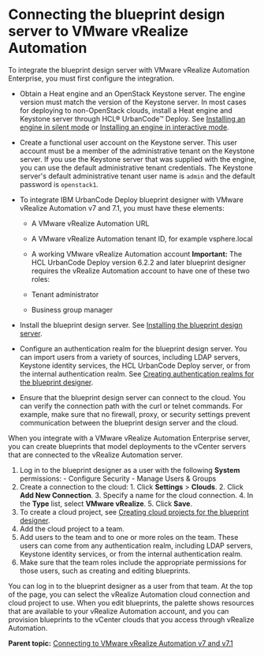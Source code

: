 # Connecting the blueprint design server to VMware vRealize Automation

To integrate the blueprint design server with VMware vRealize Automation Enterprise, you must first configure the integration.

-   Obtain a Heat engine and an OpenStack Keystone server. The engine version must match the version of the Keystone server. In most cases for deploying to non-OpenStack clouds, install a Heat engine and Keystone server through HCL® UrbanCode™ Deploy. See [Installing an engine in silent mode](../../com.udeploy.install.doc/topics/install_engine_silent.md) or [Installing an engine in interactive mode](../../com.udeploy.install.doc/topics/install_engine_interactive.md).
-   Create a functional user account on the Keystone server. This user account must be a member of the administrative tenant on the Keystone server. If you use the Keystone server that was supplied with the engine, you can use the default administrative tenant credentials. The Keystone server's default administrative tenant user name is `admin` and the default password is `openstack1`.
-   To integrate IBM UrbanCode Deploy blueprint designer with VMware vRealize Automation v7 and 7.1, you must have these elements:

    -   A VMware vRealize Automation URL
    -   A VMware vRealize Automation tenant ID, for example vsphere.local
    -   A working VMware vRealize Automation account
    **Important:** The HCL UrbanCode Deploy version 6.2.2 and later blueprint designer requires the vRealize Automation account to have one of these two roles:

    -   Tenant administrator
    -   Business group manager
-   Install the blueprint design server. See [Installing the blueprint design server](../../com.udeploy.install.doc/topics/install_server_bds.md).
-   Configure an authentication realm for the blueprint design server. You can import users from a variety of sources, including LDAP servers, Keystone identity services, the HCL UrbanCode Deploy server, or from the internal authentication realm. See [Creating authentication realms for the blueprint designer](../../com.udeploy.admin.doc/topics/security_realms_create.md#).
-   Ensure that the blueprint design server can connect to the cloud. You can verify the connection path with the curl or telnet commands. For example, make sure that no firewall, proxy, or security settings prevent communication between the blueprint design server and the cloud.

When you integrate with a VMware vRealize Automation Enterprise server, you can create blueprints that model deployments to the vCenter servers that are connected to the vRealize Automation server.

1.   Log in to the blueprint designer as a user with the following **System** permissions: 
    -   Configure Security
    -   Manage Users & Groups
2.   Create a connection to the cloud: 
    1.   Click **Settings** \> **Clouds**. 
    2.   Click **Add New Connection**. 
    3.   Specify a name for the cloud connection. 
    4.   In the **Type** list, select **VMware vRealize**. 
    5.   Click **Save**. 
3.   To create a cloud project, see [Creating cloud projects for the blueprint designer](security_projects.md). 
4.   Add the cloud project to a team. 
5.   Add users to the team and to one or more roles on the team. These users can come from any authentication realm, including LDAP servers, Keystone identity services, or from the internal authentication realm.
6.   Make sure that the team roles include the appropriate permissions for those users, such as creating and editing blueprints. 

You can log in to the blueprint designer as a user from that team. At the top of the page, you can select the vRealize Automation cloud connection and cloud project to use. When you edit blueprints, the palette shows resources that are available to your vRealize Automation account, and you can provision blueprints to the vCenter clouds that you access through vRealize Automation.

**Parent topic:** [Connecting to VMware vRealize Automation v7 and v7.1](../../com.edt.doc/topics/cloud_connect_vra.md)

